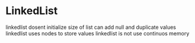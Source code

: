 # LinkedList

linkedlist dosent initialize size of list
can add null and duplicate values
linkedlist uses nodes to store values
linkedlist is not use continuos memory
